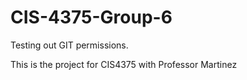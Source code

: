 # CIS-4375-Group-6

Testing out GIT permissions.

This is the project for CIS4375 with Professor Martinez
